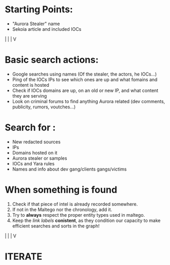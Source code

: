 # Starting Points:
 - "Aurora Stealer" name
 - Sekoia article and included IOCs



  |
  |
  |
  V


# Basic search actions:
 - Google searches using names (Of the stealer, the actors, he IOCs...)
 - Ping of the IOCs IPs to see which ones are up and what fomains and content is hosted
 - Check if IOCs domains are up, on an old or new IP, and what content they are serving
 - Look on criminal forums to find anything Aurora related (dev comments, publicity, rumors, voutches...)

# Search for :
 - New redacted sources
 - IPs
 - Domains hosted on it
 - Aurora stealer or samples
 - IOCs and Yara rules
 - Names and info about dev gang/clients gangs/victims

# When something is found
 1. Check if that piece of intel is already recorded somewhere.
 2. If not in the Maltego nor the chronology, add it.
 3. Try to __always__ respect the proper entity types used in maltego.
 4. Keep the _link labels_ __conistent__, as they condition our capacity to make efficient searches and sorts in the graph!
 
  |
  |
  |
  V

# ITERATE
